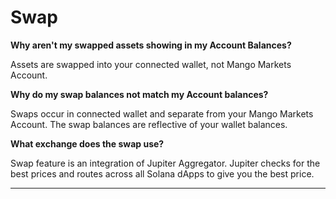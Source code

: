 # Swap

**Why aren't my swapped assets showing in my Account Balances?**

Assets are swapped into your connected wallet, not Mango Markets Account.

**Why do my swap balances not match my Account balances?**

Swaps occur in connected wallet and separate from your Mango Markets Account. The swap balances are reflective of your wallet balances.

**What exchange does the swap use?**

Swap feature is an integration of Jupiter Aggregator. Jupiter checks for the best prices and routes across all Solana dApps to give you the best price.

***
